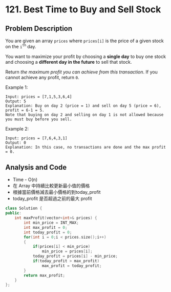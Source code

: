 # 121. Best Time to Buy and Sell Stock
## Problem Description
You are given an array `prices` where `prices[i]` is the price of a given stock on the `i`<sup>`th`</sup> day.

You want to maximize your profit by choosing a **single day** to buy one stock and choosing a **different day in the future** to sell that stock.

Return *the maximum profit you can achieve from this transaction*. If you cannot achieve any profit, return `0`.

Example 1:
```
Input: prices = [7,1,5,3,6,4]
Output: 5
Explanation: Buy on day 2 (price = 1) and sell on day 5 (price = 6), profit = 6-1 = 5.
Note that buying on day 2 and selling on day 1 is not allowed because you must buy before you sell.
```

Example 2:
```
Input: prices = [7,6,4,3,1]
Output: 0
Explanation: In this case, no transactions are done and the max profit = 0.
```

## Analysis and Code
+ Time - O(n)
+ 在 Array 中持續比較更新最小值的價格
+ 根據當前價格減去最小價格的到today_profit
+ today_profit 是否超過之前的最大 profit

```C++
class Solution {
public:
    int maxProfit(vector<int>& prices) {
        int min_price = INT_MAX;
        int max_profit = 0;
        int today_profit = 0;
        for(int i = 0;i < prices.size();i++)
        {
            if(prices[i] < min_price)
                min_price = prices[i];
            today_profit = prices[i] - min_price;
            if(today_profit > max_profit)
                max_profit = today_profit;
        }
        return max_profit;
    }
};
```

